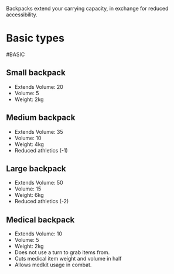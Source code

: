 Backpacks extend your carrying capacity, in exchange for reduced accessibility.

# Basic types
#BASIC 
## Small backpack
- Extends Volume: 20
- Volume: 5
- Weight: 2kg
## Medium backpack
- Extends Volume: 35
- Volume: 10
- Weight: 4kg
- Reduced athletics (-1)
## Large backpack
- Extends Volume: 50
- Volume: 15
- Weight: 6kg
- Reduced athletics (-2)
## Medical backpack
- Extends Volume: 10
- Volume: 5
- Weight: 2kg
- Does not use a turn to grab items from.
- Cuts medical item weight and volume in half
- Allows medkit usage in combat.